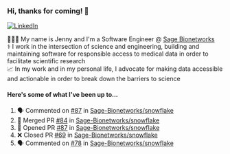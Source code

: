 ### Hi, thanks for coming! 👋
[![LinkedIn](https://img.shields.io/badge/-Jenny_V._Medina-0A66C2?style=flat-square?&logo=LinkedIn&logoColor=white)](https://www.linkedin.com/in/jenny-v-medina-a53a0332/)

👩🏻‍💻 My name is Jenny and I'm a Software Engineer @ [Sage Bionetworks](https://sagebionetworks.org/)\
⚕️ I work in the intersection of science and engineering, building and maintaining software for responsible access to medical data in order to facilitate scientific research\
📈 In my work and in my personal life, I advocate for making data accessible and actionable in order to break down the barriers to science

#### Here's some of what I've been up to...

<!--START_SECTION:activity-->
1. 🗣 Commented on [#87](https://github.com/Sage-Bionetworks/snowflake/pull/87#issuecomment-2491470697) in [Sage-Bionetworks/snowflake](https://github.com/Sage-Bionetworks/snowflake)
2. 🎉 Merged PR [#84](https://github.com/Sage-Bionetworks/snowflake/pull/84) in [Sage-Bionetworks/snowflake](https://github.com/Sage-Bionetworks/snowflake)
3. 💪 Opened PR [#87](https://github.com/Sage-Bionetworks/snowflake/pull/87) in [Sage-Bionetworks/snowflake](https://github.com/Sage-Bionetworks/snowflake)
4. ❌ Closed PR [#69](https://github.com/Sage-Bionetworks/snowflake/pull/69) in [Sage-Bionetworks/snowflake](https://github.com/Sage-Bionetworks/snowflake)
5. 🗣 Commented on [#78](https://github.com/Sage-Bionetworks/snowflake/pull/78#issuecomment-2477509062) in [Sage-Bionetworks/snowflake](https://github.com/Sage-Bionetworks/snowflake)
<!--END_SECTION:activity-->
